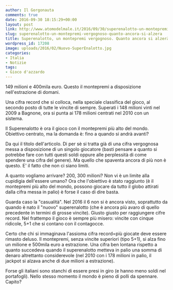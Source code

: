 ```yaml
---
author: Il Gorgonauta
comments: true
date: 2016-09-30 18:15:29+00:00
layout: post
link: http://www.atomodelmale.it/2016/09/30/superenalotto-un-montepremi-vergognoso-quanto-ancora-si-alzera/
slug: superenalotto-un-montepremi-vergognoso-quanto-ancora-si-alzera
title: Superenalotto, un montepremi vergognoso. Quanto ancora si alzerà?
wordpress_id: 17208
image: uploads/2016/02/Nuovo-SuperEnalotto.jpg
categories:
- Italia
- Notizie
tags:
- Gioco d'azzardo
---
```


149 milioni e 400mila euro. Questo il montepremi a disposizione nell'estrazione di domani.

Una cifra record che si colloca, nella speciale classifica del gioco, al secondo posto di tutte le vincite di sempre. Superati i 148 milioni vinti nel 2009 a Bagnone, ora si punta ai 178 milioni centrati nel 2010 con un sistema.

Il Superenalotto è ora il gioco con il montepremi più alto del mondo. Obiettivo centrato, ma la domanda è: fino a quando si andrà avanti?

Da qui il titolo dell'articolo. Di per sè si tratta già di una cifra vergognosa messa a disposizione di un singolo giocatore (basti pensare a quanto si potrebbe fare con tutti questi soldi oppure alle perplessità di come spendere una cifra del genere). Ma quello che spaventa ancora di più non è questo. E' il fatto che non ci siano limiti.

A quanto vogliamo arrivare? 200, 300 milioni? Non vi è un limite alla cupidigia dell'essere umano? Ora che l'obiettivo è stato raggiunto (è il montepremi più alto del mondo, possono giocare da tutto il globo attirati dalla cifra messa in palio) è forse il caso di dire basta.

Guarda caso la "casualità". Nel 2016 il 6 non si è ancora visto, soprattutto da quando è nato il "nuovo" superenalotto (che è ancora più avaro di quello precedente in termini di grosse vincite). Giusto giusto per raggiungere cifre record. Nel frattempo il gioco è sempre più misero: vincite con cinque ridicole, 5+1 che si contano con il contagocce.

Certo che chi si immaginava l'assioma cifra record=più giocate deve essere rimasto deluso. Il montepremi, senza vincite superiori (tipo 5+1), si alza fino un milione e 500mila euro a estrazione. Una cifra ben lontana rispetto a quanto succedeva quando il superenalotto metteva in palio una somma di denaro altrettanto considerevole (nel 2010 con i 178 milioni in palio, il jackpot si alzava anche di due milioni a estrazione).

Forse gli italiani sono stanchi di essere presi in giro (e hanno meno soldi nel portafogli). Nello stesso momento il mondo è pieno di polli da spennare. Capito?
